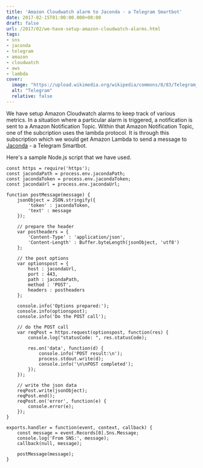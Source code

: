```yaml
---
title: 'Amazon Cloudwatch alarm to Jaconda - a Telegram Smartbot'
date: 2017-02-15T01:00:00.000+08:00
draft: false
url: /2017/02/we-have-setup-amazon-cloudwatch-alarms.html
tags:
- sns
- jaconda
- telegram
- amazon
- cloudwatch
- aws
- lambda
cover:
  image: "https://upload.wikimedia.org/wikipedia/commons/8/83/Telegram_2019_Logo.svg"
  alt: "Telegram"
  relative: false
---
```


We have setup Amazon Cloudwatch alarms to keep track of various metrics. In a situation where a particular alarm is triggered, a notification is sent to a Amazon Notification Topic. Within that Amazon Notification Topic, one of the subcription uses the lambda protocol. It is through this subscription which we would get Amazon Lambda to send a message to [Jaconda](https://jaconda.im/) - a Telegram Smartbot.

Here's a sample Node.js script that we have used.

```
const https = require('https');
const jacondaPath = process.env.jacondaPath;
const jacondaToken = process.env.jacondaToken;
const jacondaUrl = process.env.jacondaUrl;

function postMessage(message) {
    jsonObject = JSON.stringify({
        'token' : jacondaToken,
        'text' : message
    });

    // prepare the header
    var postheaders = {
        'Content-Type' : 'application/json',
        'Content-Length' : Buffer.byteLength(jsonObject, 'utf8')
    };

    // the post options
    var optionspost = {
        host : jacondaUrl,
        port : 443,
        path : jacondaPath,
        method : 'POST',
        headers : postheaders
    };

    console.info('Options prepared:');
    console.info(optionspost);
    console.info('Do the POST call');

    // do the POST call
    var reqPost = https.request(optionspost, function(res) {
        console.log("statusCode: ", res.statusCode);

        res.on('data', function(d) {
            console.info('POST result:\n');
            process.stdout.write(d);
            console.info('\n\nPOST completed');
        });
    });

    // write the json data
    reqPost.write(jsonObject);
    reqPost.end();
    reqPost.on('error', function(e) {
        console.error(e);
    });
}

exports.handler = function(event, context, callback) {
    const message = event.Records[0].Sns.Message;
    console.log('From SNS:', message);
    callback(null, message);

    postMessage(message);
}
```